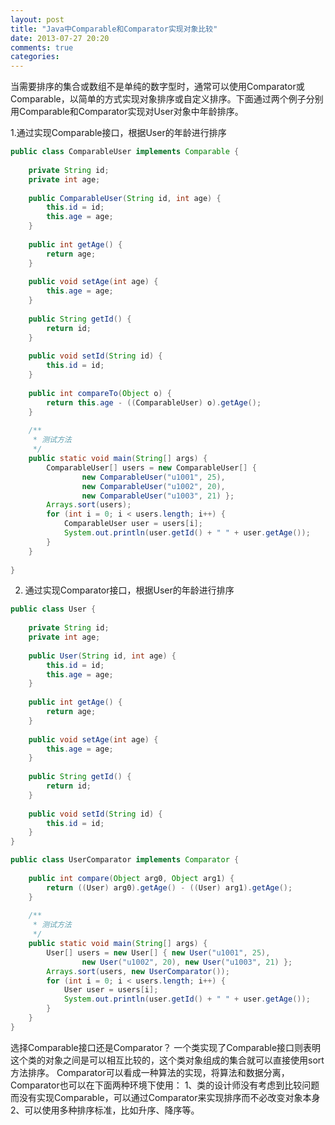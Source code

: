```yaml
---
layout: post
title: "Java中Comparable和Comparator实现对象比较"
date: 2013-07-27 20:20
comments: true
categories: 
---
```

当需要排序的集合或数组不是单纯的数字型时，通常可以使用Comparator或Comparable，以简单的方式实现对象排序或自定义排序。下面通过两个例子分别用Comparable和Comparator实现对User对象中年龄排序。
 
<!-- more -->
 
1.通过实现Comparable接口，根据User的年龄进行排序
``` java
public class ComparableUser implements Comparable {  
  
    private String id;  
    private int age;  
  
    public ComparableUser(String id, int age) {  
        this.id = id;  
        this.age = age;  
    }  
  
    public int getAge() {  
        return age;  
    }  
  
    public void setAge(int age) {  
        this.age = age;  
    }  
  
    public String getId() {  
        return id;  
    }  
  
    public void setId(String id) {  
        this.id = id;  
    }  
  
    public int compareTo(Object o) {  
        return this.age - ((ComparableUser) o).getAge();  
    }  
  
    /** 
     * 测试方法 
     */  
    public static void main(String[] args) {  
        ComparableUser[] users = new ComparableUser[] {  
                new ComparableUser("u1001", 25),  
                new ComparableUser("u1002", 20),  
                new ComparableUser("u1003", 21) };  
        Arrays.sort(users);  
        for (int i = 0; i < users.length; i++) {  
            ComparableUser user = users[i];  
            System.out.println(user.getId() + " " + user.getAge());  
        }  
    }  
  
} 
```

2. 通过实现Comparator接口，根据User的年龄进行排序
``` java
public class User {  
  
    private String id;  
    private int age;  
  
    public User(String id, int age) {  
        this.id = id;  
        this.age = age;  
    }  
  
    public int getAge() {  
        return age;  
    }  
  
    public void setAge(int age) {  
        this.age = age;  
    }  
  
    public String getId() {  
        return id;  
    }  
  
    public void setId(String id) {  
        this.id = id;  
    }  
} 
```
``` java
public class UserComparator implements Comparator {  
  
    public int compare(Object arg0, Object arg1) {  
        return ((User) arg0).getAge() - ((User) arg1).getAge();  
    }  
  
    /** 
     * 测试方法 
     */  
    public static void main(String[] args) {  
        User[] users = new User[] { new User("u1001", 25),  
                new User("u1002", 20), new User("u1003", 21) };  
        Arrays.sort(users, new UserComparator());  
        for (int i = 0; i < users.length; i++) {  
            User user = users[i];  
            System.out.println(user.getId() + " " + user.getAge());  
        }  
    }  
}
```
选择Comparable接口还是Comparator？
 一个类实现了Comparable接口则表明这个类的对象之间是可以相互比较的，这个类对象组成的集合就可以直接使用sort方法排序。
Comparator可以看成一种算法的实现，将算法和数据分离，Comparator也可以在下面两种环境下使用：
1、类的设计师没有考虑到比较问题而没有实现Comparable，可以通过Comparator来实现排序而不必改变对象本身
2、可以使用多种排序标准，比如升序、降序等。